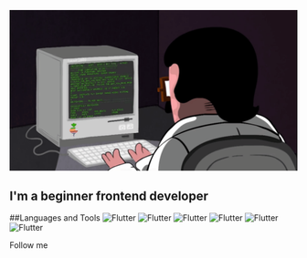 ![Header](https://github.com/16adianay/16adianay/blob/main/assets/programming.gif)

## I'm a beginner frontend developer 

##Languages and Tools
![Flutter](https://img.shields.io/badge/HTML-866FD7)
![Flutter](https://img.shields.io/badge/CSS-866FD7)
![Flutter](https://img.shields.io/badge/JavaScript-866FD7)
![Flutter](https://img.shields.io/badge/React-866FD7)
![Flutter](https://img.shields.io/badge/Figma-866FD7)
![Flutter](https://img.shields.io/badge/Webpack-866FD7)

Follow me
